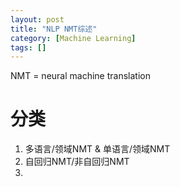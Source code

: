 ```yaml
---
layout: post
title: "NLP NMT综述"
category: [Machine Learning]
tags: []
---
```


NMT = neural machine translation  

# 分类

1. 多语言/领域NMT  &   单语言/领域NMT  
2. 自回归NMT/非自回归NMT  
3. 